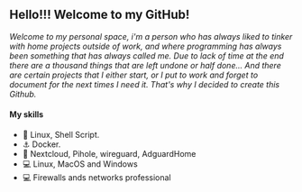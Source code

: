 ## Hello!!! Welcome to my GitHub!

*Welcome to my personal space, i'm a person who has always liked to tinker with home projects outside of work, and where programming has always been something that has always called me. Due to lack of time at the end there are a thousand things that are left undone or half done... And there are certain projects that I either start, or I put to work and forget to document for the next times I need it. That's why I decided to create this Github.*


#### My skills
* 🐧 Linux, Shell Script.
* ⚓ Docker.
* 🐣 Nextcloud, Pihole, wireguard, AdguardHome
* 💻 Linux, MacOS and Windows
* 💻 Firewalls ands networks professional
